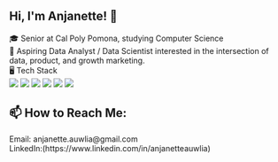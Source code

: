 ## Hi, I'm Anjanette! 👋

🎓 Senior at Cal Poly Pomona, studying Computer Science
<br>
🌱 Aspiring Data Analyst / Data Scientist interested in the intersection of data, product, and growth marketing.
<br>
🖥️ Tech Stack
<br>
<img src="https://img.shields.io/badge/Python-FFD43B?style=for-the-badge&logo=python&logoColor=blue" />
<img src="https://img.shields.io/badge/C%2B%2B-00599C?style=for-the-badge&logo=c%2B%2B&logoColor=white" />
<img src="https://img.shields.io/badge/Pandas-2C2D72?style=for-the-badge&logo=pandas&logoColor=white" />
<img src="https://img.shields.io/badge/Numpy-777BB4?style=for-the-badge&logo=numpy&logoColor=white" />
<img src="https://img.shields.io/badge/Microsoft_Excel-217346?style=for-the-badge&logo=microsoft-excel&logoColor=white" />
<img src="https://img.shields.io/badge/Tableau-E97627?style=for-the-badge&logo=Tableau&logoColor=white" />
<h2>📫 How to Reach Me:</h2>
Email: anjanette.auwlia@gmail.com<br>
LinkedIn:(https://www.linkedin.com/in/anjanetteauwlia)
